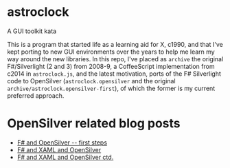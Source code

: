 # astroclock
A GUI toolkit kata

This is a program that started life as a learning aid for X, c1990, and that I've kept porting to new GUI environments over the years to help me learn my way around the new libraries.  In this repo, I've placed as `archive` the original F#/Silverlight (2 and 3) from 2008-9, a CoffeeScript implementation from c2014 in `astroclock.js`, and the latest motivation, ports of the F# Silverlight code to OpenSilver (`astroclock.opensilver` and the original `archive/astroclock.opensilver-first`), of which the former is my current preferred approach.

# OpenSilver related blog posts

* [F# and OpenSilver -- first steps](https://stevegilham.blogspot.com/2021/03/f-and-opensilver-first-steps.html)
* [F# and XAML and OpenSilver](https://stevegilham.blogspot.com/2021/03/f-and-xaml-and-opensilver.html)
* [F# and XAML and OpenSilver ctd.]( https://stevegilham.blogspot.com/2021/03/f-and-xaml-and-opensilver-ctd.html)
